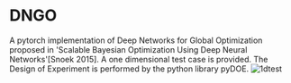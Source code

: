 # DNGO
A pytorch implementation of Deep Networks for Global Optimization proposed in 'Scalable Bayesian Optimization Using Deep Neural Networks'[Snoek 2015]. A one dimensional test case is provided. The Design of Experiment is performed by the python library pyDOE.
![1dtest](https://user-images.githubusercontent.com/33595975/37096449-97f5910e-2253-11e8-8cf1-9048f2073086.png)
